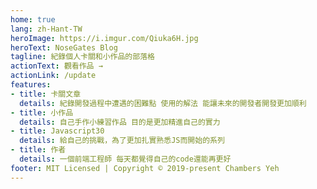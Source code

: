 ```yaml
---
home: true
lang: zh-Hant-TW
heroImage: https://i.imgur.com/Qiuka6H.jpg
heroText: NoseGates Blog
tagline: 紀錄個人卡關和小作品的部落格
actionText: 觀看作品 →
actionLink: /update
features:
- title: 卡關文章
  details: 紀錄開發過程中遭遇的困難點 使用的解法 能讓未來的開發者開發更加順利
- title: 小作品
  details: 自己手作小練習作品 目的是更加精進自己的實力
- title: Javascript30
  details: 給自己的挑戰，為了更加扎實熟悉JS而開始的系列
- title: 作者
  details: 一個前端工程師 每天都覺得自己的code還能再更好
footer: MIT Licensed | Copyright © 2019-present Chambers Yeh
---
```

